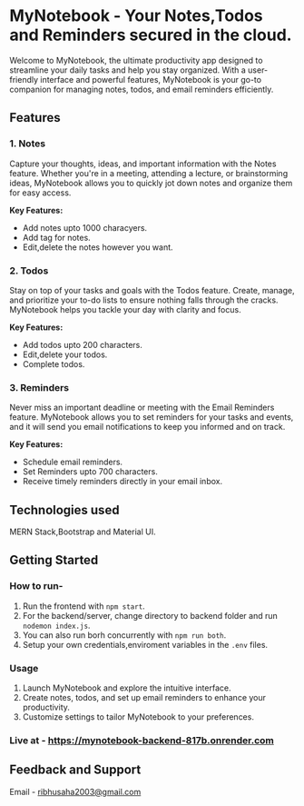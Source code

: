 # MyNotebook - Your Notes,Todos and Reminders secured in the cloud.

Welcome to MyNotebook, the ultimate productivity app designed to streamline your daily tasks and help you stay organized. With a user-friendly interface and powerful features, MyNotebook is your go-to companion for managing notes, todos, and email reminders efficiently.

## Features

### 1. Notes

Capture your thoughts, ideas, and important information with the Notes feature. Whether you're in a meeting, attending a lecture, or brainstorming ideas, MyNotebook allows you to quickly jot down notes and organize them for easy access.

**Key Features:**

- Add notes upto 1000 characyers.
- Add tag for notes.
- Edit,delete the notes however you want.

### 2. Todos

Stay on top of your tasks and goals with the Todos feature. Create, manage, and prioritize your to-do lists to ensure nothing falls through the cracks. MyNotebook helps you tackle your day with clarity and focus.

**Key Features:**

- Add todos upto 200 characters.
- Edit,delete your todos.
- Complete todos.

### 3. Reminders

Never miss an important deadline or meeting with the Email Reminders feature. MyNotebook allows you to set reminders for your tasks and events, and it will send you email notifications to keep you informed and on track.

**Key Features:**

- Schedule email reminders.
- Set Reminders upto 700 characters.
- Receive timely reminders directly in your email inbox.

## Technologies used

MERN Stack,Bootstrap and Material UI.

## Getting Started

### How to run-

1. Run the frontend with
   `npm start`.
2. For the backend/server, change directory to backend folder and run `nodemon index.js`.
3. You can also run borh concurrently with `npm run both`.
4. Setup your own credentials,enviroment variables in the `.env` files.

### Usage

1. Launch MyNotebook and explore the intuitive interface.
2. Create notes, todos, and set up email reminders to enhance your productivity.
3. Customize settings to tailor MyNotebook to your preferences.

### Live at - https://mynotebook-backend-817b.onrender.com

## Feedback and Support

Email - ribhusaha2003@gmail.com
